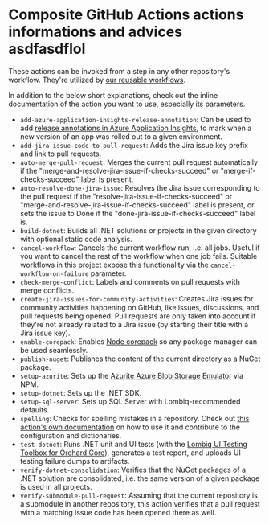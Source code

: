 # Composite GitHub Actions actions informations and advices asdfasdflol

These actions can be invoked from a step in any other repository's workflow. They're utilized by [our reusable workflows](Workflows.md).

In addition to the below short explanations, check out the inline documentation of the action you want to use, especially its parameters.

- `add-azure-application-insights-release-annotation`: Can be used to add [release annotations in Azure Application Insights](https://learn.microsoft.com/en-us/azure/azure-monitor/app/annotations), to mark when a new version of an app was rolled
 out to a given environment.
- `add-jira-issue-code-to-pull-request`: Adds the Jira issue key prefix and link to pull requests.
- `auto-merge-pull-request`: Merges the current pull request automatically if the "merge-and-resolve-jira-issue-if-checks-succeed" or "merge-if-checks-succeed" label is present.
- `auto-resolve-done-jira-issue`: Resolves the Jira issue corresponding to the pull request if the "resolve-jira-issue-if-checks-succeed" or "merge-and-resolve-jira-issue-if-checks-succeed" label is present, or sets the issue to Done if the "done-jira-issue-if-checks-succeed" label is.
- `build-dotnet`: Builds all .NET solutions or projects in the given directory with optional static code analysis.
- `cancel-workflow`: Cancels the current workflow run, i.e. all jobs. Useful if you want to cancel the rest of the workflow when one job fails. Suitable workflows in this project expose this functionality via the `cancel-workflow-on-failure` parameter.
- `check-merge-conflict`: Labels and comments on pull requests with merge conflicts.
- `create-jira-issues-for-community-activities`: Creates Jira issues for community activities happening on GitHub, like issues, discussions, and pull requests being opened. Pull requests are only taken into account if they're not already related to a Jira issue (by starting their title with a Jira issue key).
- `enable-corepack`: Enables [Node corepack](https://nodejs.org/docs/latest-v16.x/api/corepack.html) so any package manager can be used seamlessly.
- `publish-nuget`: Publishes the content of the current directory as a NuGet package.
- `setup-azurite`: Sets up the [Azurite Azure Blob Storage Emulator](https://docs.microsoft.com/en-us/azure/storage/common/storage-use-azurite) via NPM.
- `setup-dotnet`: Sets up the .NET SDK.
- `setup-sql-server`: Sets up SQL Server with Lombiq-recommended defaults.
- `spelling`: Checks for spelling mistakes in a repository. Check out [this action's own documentation](../.github/actions/spelling/Spelling.md) on how to use it and contribute to the configuration and dictionaries.
- `test-dotnet`: Runs .NET unit and UI tests (with the [Lombiq UI Testing Toolbox for Orchard Core](https://github.com/Lombiq/UI-Testing-Toolbox)), generates a test report, and uploads UI testing failure dumps to artifacts.
- `verify-dotnet-consolidation`: Verifies that the NuGet packages of a .NET solution are consolidated, i.e. the same version of a given package is used in all projects.
- `verify-submodule-pull-request`: Assuming that the current repository is a submodule in another repository, this action verifies that a pull request with a matching issue code has been opened there as well.

